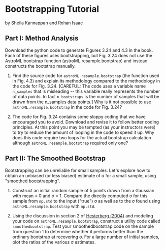 # Bootstrapping Tutorial
by Sheila Kannappan and Rohan Isaac

## Part I: Method Analysis

Download the python code to generate Figures 3.24 and 4.3 in the book. Each of these figures uses bootstrapping, but Fig. 3.24 does not use the AstroML bootstrap function (astroML.resample.bootstrap) and instead constructs the bootstrap manually.

1. Find the source code for `astroML.resample.bootstrap` (the function used in Fig. 4.3) and explain its methodology compared to the methodology in the code for Fig. 3.24. [CAREFUL: The code uses a variable name `n_samples` that is misleading -- this variable really represents the number of data points. In fact `n_bootstraps` is the number of samples that will be drawn from the n_samples data points.] Why is it not possible to use `astroML.resample.bootstrap` in the code for Fig. 3.24?

2. The code for Fig. 3.24 contains some sloppy coding that we have encouraged you to avoid. Download and revise it to follow better coding principles. At this point you may be tempted (as your instructors were) to try to reduce the amount of looping in the code to speed it up. Why does this code require two loops for the actual bootstrap calculation although `astroML.resample.bootstrap` required only one?

## Part II: The Smoothed Bootstrap

Bootstrapping can be unreliable for small samples. Let's explore how to obtain an unbiased (or less biased) estimate of &sigma; for a small sample, using "smoothed bootstrapping".

1. Construct an initial random sample of 5 points drawn from a Gaussian with mean = 0 and &sigma; = 1. Compare the directly computed &sigma; for this sample from `np.std` to  the input ("true") &sigma; as well as to the &sigma; found using `astroML.resample.bootstrap` with `np.std`.

2. Using the discussion in section 2 of [Hesterberg (2004)](https://github.com/galastrostats/general/blob/master/JSM04-bootknife.pdf) and modeling your code on `astroML.resample.bootstrap`, construct a utility code called `smoothedbootstrap`. Test your smoothedbootstrap code on the sample from question 1 to determine whether it performs better than the ordinary bootstrap at recovering &sigma;. For a large number of initial samples, plot the ratios of the various &sigma; estimates.
